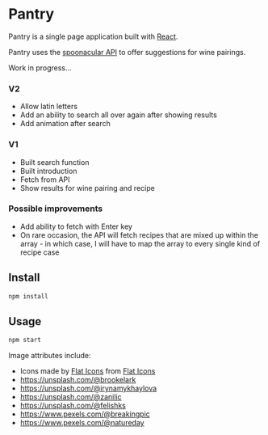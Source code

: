 # Pantry

Pantry is a single page application built with [React](http://reactjs.org/). 

Pantry uses the [spoonacular API](https://spoonacular.com) to offer suggestions for wine pairings.

Work in progress...

### V2

* Allow latin letters
* Add an ability to search all over again after showing results
* Add animation after search

### V1

* Built search function
* Built introduction
* Fetch from API
* Show results for wine pairing and recipe

### Possible improvements

* Add ability to fetch with Enter key
* On rare occasion, the API will fetch recipes that are mixed up within the array - in which case, I will have to map the array to every single kind of recipe case

## Install

```bash
npm install
```

## Usage

```bash
npm start
```

Image attributes include: 

* Icons made by [Flat Icons](https://www.flaticon.com/authors/flat-icons) from [Flat Icons](www.flaticon.com)
* https://unsplash.com/@brookelark
* https://unsplash.com/@irynamykhaylova
* https://unsplash.com/@zanilic
* https://unsplash.com/@felishks
* https://www.pexels.com/@breakingpic
* https://www.pexels.com/@natureday